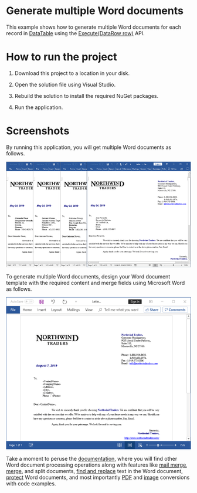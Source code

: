 # Generate multiple Word documents

This example shows how to generate multiple Word documents for each record in [DataTable](https://docs.microsoft.com/en-us/dotnet/api/system.data.datatable?view=netframework-4.8) using the [Execute(DataRow row)](https://help.syncfusion.com/cr/cref_files/file-formats/Syncfusion.DocIO.Base~Syncfusion.DocIO.DLS.MailMerge~Execute(DataRow).html) API.

# How to run the project

1. Download this project to a location in your disk.

2. Open the solution file using Visual Studio.

3. Rebuild the solution to install the required NuGet packages.

4. Run the application.

# Screenshots

By running this application, you will get multiple Word documents as follows.

<p align="center">
<img src="Images/Generate-multiple-Word-documents-output.png" alt="Generate-multiple-Word-documents-output"/>
</p>

To generate multiple Word documents, design your Word document template with the required content and merge fields using Microsoft Word as follows.

<p align="center">
<img src="Images/Generate-multiple-Word-documents-template.png" alt="Generate-multiple-Word-documents-template"/>
</p> 

Take a moment to peruse the [documentation](https://help.syncfusion.com/file-formats/docio/getting-started), where you will find other Word document processing operations along with features like [mail merge](https://help.syncfusion.com/file-formats/docio/working-with-mailmerge), [merge](https://help.syncfusion.com/file-formats/docio/working-with-word-document#merging-word-documents), and split documents, [find and replace](https://help.syncfusion.com/file-formats/docio/working-with-find-and-replace) text in the Word document, [protect](https://help.syncfusion.com/file-formats/docio/working-with-security) Word documents, and most importantly [PDF](https://help.syncfusion.com/file-formats/docio/word-to-pdf) and [image](https://help.syncfusion.com/file-formats/docio/word-to-image) conversions with code examples.